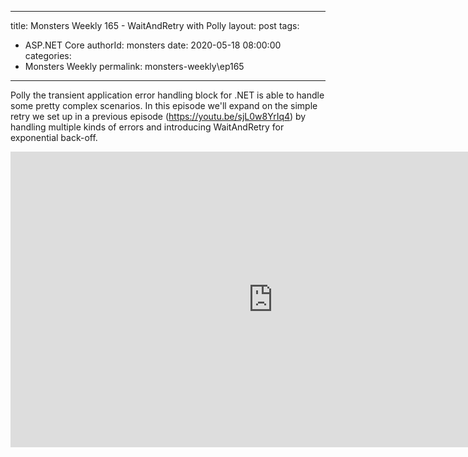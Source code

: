 
---
title: Monsters Weekly 165 -  WaitAndRetry with Polly
layout: post
tags: 
  - ASP.NET Core
authorId: monsters
date: 2020-05-18 08:00:00
categories:
  - Monsters Weekly
permalink: monsters-weekly\ep165
---

Polly the transient application error handling block for .NET is able to handle some pretty complex scenarios. In this episode we'll expand on the simple retry we set up in a previous episode (https://youtu.be/sjL0w8YrIq4) by handling multiple kinds of errors and introducing WaitAndRetry for exponential back-off.

<iframe width="840" height="473" src="https://www.youtube.com/embed/bspAg17bvtw" frameborder="0" allow="accelerometer; autoplay; encrypted-media; gyroscope; picture-in-picture" allowfullscreen></iframe>
